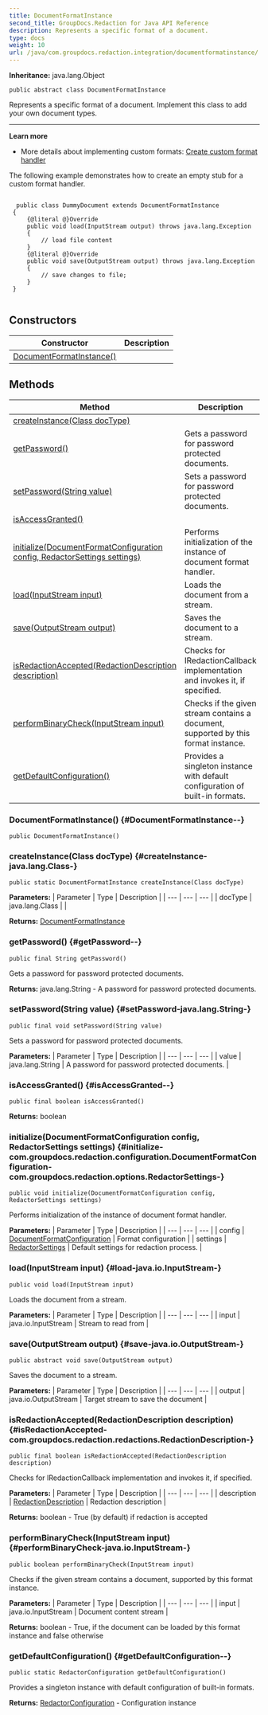 ```yaml
---
title: DocumentFormatInstance
second_title: GroupDocs.Redaction for Java API Reference
description: Represents a specific format of a document.
type: docs
weight: 10
url: /java/com.groupdocs.redaction.integration/documentformatinstance/
---
```

**Inheritance:**
java.lang.Object
```
public abstract class DocumentFormatInstance
```

Represents a specific format of a document. Implement this class to add your own document types.

--------------------

**Learn more**

 *  More details about implementing custom formats: [Create custom format handler][]

The following example demonstrates how to create an empty stub for a custom format handler.

```

  public class DummyDocument extends DocumentFormatInstance
 {     
     {@literal @}Override
     public void load(InputStream output) throws java.lang.Exception
     {
         // load file content
     }
     {@literal @}Override
     public void save(OutputStream output) throws java.lang.Exception
     {
         // save changes to file;
     }
 }
 
```


[Create custom format handler]: https://docs.groupdocs.com/redaction/java/create-custom-format-handler/
## Constructors

| Constructor | Description |
| --- | --- |
| [DocumentFormatInstance()](#DocumentFormatInstance--) |  |
## Methods

| Method | Description |
| --- | --- |
| [createInstance(Class docType)](#createInstance-java.lang.Class-) |  |
| [getPassword()](#getPassword--) | Gets a password for password protected documents. |
| [setPassword(String value)](#setPassword-java.lang.String-) | Sets a password for password protected documents. |
| [isAccessGranted()](#isAccessGranted--) |  |
| [initialize(DocumentFormatConfiguration config, RedactorSettings settings)](#initialize-com.groupdocs.redaction.configuration.DocumentFormatConfiguration-com.groupdocs.redaction.options.RedactorSettings-) | Performs initialization of the instance of document format handler. |
| [load(InputStream input)](#load-java.io.InputStream-) | Loads the document from a stream. |
| [save(OutputStream output)](#save-java.io.OutputStream-) | Saves the document to a stream. |
| [isRedactionAccepted(RedactionDescription description)](#isRedactionAccepted-com.groupdocs.redaction.redactions.RedactionDescription-) | Checks for  IRedactionCallback  implementation and invokes it, if specified. |
| [performBinaryCheck(InputStream input)](#performBinaryCheck-java.io.InputStream-) | Checks if the given stream contains a document, supported by this format instance. |
| [getDefaultConfiguration()](#getDefaultConfiguration--) | Provides a singleton instance with default configuration of built-in formats. |
### DocumentFormatInstance() {#DocumentFormatInstance--}
```
public DocumentFormatInstance()
```


### createInstance(Class docType) {#createInstance-java.lang.Class-}
```
public static DocumentFormatInstance createInstance(Class docType)
```




**Parameters:**
| Parameter | Type | Description |
| --- | --- | --- |
| docType | java.lang.Class |  |

**Returns:**
[DocumentFormatInstance](../../com.groupdocs.redaction.integration/documentformatinstance)
### getPassword() {#getPassword--}
```
public final String getPassword()
```


Gets a password for password protected documents.

**Returns:**
java.lang.String - A password for password protected documents.
### setPassword(String value) {#setPassword-java.lang.String-}
```
public final void setPassword(String value)
```


Sets a password for password protected documents.

**Parameters:**
| Parameter | Type | Description |
| --- | --- | --- |
| value | java.lang.String | A password for password protected documents. |

### isAccessGranted() {#isAccessGranted--}
```
public final boolean isAccessGranted()
```




**Returns:**
boolean
### initialize(DocumentFormatConfiguration config, RedactorSettings settings) {#initialize-com.groupdocs.redaction.configuration.DocumentFormatConfiguration-com.groupdocs.redaction.options.RedactorSettings-}
```
public void initialize(DocumentFormatConfiguration config, RedactorSettings settings)
```


Performs initialization of the instance of document format handler.

**Parameters:**
| Parameter | Type | Description |
| --- | --- | --- |
| config | [DocumentFormatConfiguration](../../com.groupdocs.redaction.configuration/documentformatconfiguration) | Format configuration |
| settings | [RedactorSettings](../../com.groupdocs.redaction.options/redactorsettings) | Default settings for redaction process. |

### load(InputStream input) {#load-java.io.InputStream-}
```
public void load(InputStream input)
```


Loads the document from a stream.

**Parameters:**
| Parameter | Type | Description |
| --- | --- | --- |
| input | java.io.InputStream | Stream to read from |

### save(OutputStream output) {#save-java.io.OutputStream-}
```
public abstract void save(OutputStream output)
```


Saves the document to a stream.

**Parameters:**
| Parameter | Type | Description |
| --- | --- | --- |
| output | java.io.OutputStream | Target stream to save the document |

### isRedactionAccepted(RedactionDescription description) {#isRedactionAccepted-com.groupdocs.redaction.redactions.RedactionDescription-}
```
public final boolean isRedactionAccepted(RedactionDescription description)
```


Checks for  IRedactionCallback  implementation and invokes it, if specified.

**Parameters:**
| Parameter | Type | Description |
| --- | --- | --- |
| description | [RedactionDescription](../../com.groupdocs.redaction.redactions/redactiondescription) | Redaction description |

**Returns:**
boolean - True (by default) if redaction is accepted
### performBinaryCheck(InputStream input) {#performBinaryCheck-java.io.InputStream-}
```
public boolean performBinaryCheck(InputStream input)
```


Checks if the given stream contains a document, supported by this format instance.

**Parameters:**
| Parameter | Type | Description |
| --- | --- | --- |
| input | java.io.InputStream | Document content stream |

**Returns:**
boolean - True, if the document can be loaded by this format instance and false otherwise
### getDefaultConfiguration() {#getDefaultConfiguration--}
```
public static RedactorConfiguration getDefaultConfiguration()
```


Provides a singleton instance with default configuration of built-in formats.

**Returns:**
[RedactorConfiguration](../../com.groupdocs.redaction.configuration/redactorconfiguration) - Configuration instance
